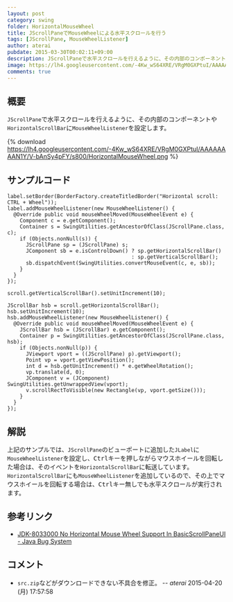 ```yaml
---
layout: post
category: swing
folder: HorizontalMouseWheel
title: JScrollPaneでMouseWheelによる水平スクロールを行う
tags: [JScrollPane, MouseWheelListener]
author: aterai
pubdate: 2015-03-30T00:02:11+09:00
description: JScrollPaneで水平スクロールを行えるように、その内部のコンポーネントやHorizontalScrollBarにMouseWheelListenerを設定します。
image: https://lh4.googleusercontent.com/-4Kw_wS64XRE/VRgM0GXPtuI/AAAAAAAAN1Y/V-bAnSy4pFY/s800/HorizontalMouseWheel.png
comments: true
---
```

## 概要
`JScrollPane`で水平スクロールを行えるように、その内部のコンポーネントや`HorizontalScrollBar`に`MouseWheelListener`を設定します。

{% download https://lh4.googleusercontent.com/-4Kw_wS64XRE/VRgM0GXPtuI/AAAAAAAAN1Y/V-bAnSy4pFY/s800/HorizontalMouseWheel.png %}

## サンプルコード
<pre class="prettyprint"><code>label.setBorder(BorderFactory.createTitledBorder("Horizontal scroll: CTRL + Wheel"));
label.addMouseWheelListener(new MouseWheelListener() {
  @Override public void mouseWheelMoved(MouseWheelEvent e) {
    Component c = e.getComponent();
    Container s = SwingUtilities.getAncestorOfClass(JScrollPane.class, c);
    if (Objects.nonNull(s)) {
      JScrollPane sp = (JScrollPane) s;
      JComponent sb = e.isControlDown() ? sp.getHorizontalScrollBar()
                                        : sp.getVerticalScrollBar();
      sb.dispatchEvent(SwingUtilities.convertMouseEvent(c, e, sb));
    }
  }
});

scroll.getVerticalScrollBar().setUnitIncrement(10);

JScrollBar hsb = scroll.getHorizontalScrollBar();
hsb.setUnitIncrement(10);
hsb.addMouseWheelListener(new MouseWheelListener() {
  @Override public void mouseWheelMoved(MouseWheelEvent e) {
    JScrollBar hsb = (JScrollBar) e.getComponent();
    Container p = SwingUtilities.getAncestorOfClass(JScrollPane.class, hsb);
    if (Objects.nonNull(p)) {
      JViewport vport = ((JScrollPane) p).getViewport();
      Point vp = vport.getViewPosition();
      int d = hsb.getUnitIncrement() * e.getWheelRotation();
      vp.translate(d, 0);
      JComponent v = (JComponent) SwingUtilities.getUnwrappedView(vport);
      v.scrollRectToVisible(new Rectangle(vp, vport.getSize()));
    }
  }
});
</code></pre>

## 解説
上記のサンプルでは、`JScrollPane`のビューポートに追加した`JLabel`に`MouseWheelListener`を設定し、<kbd>Ctrl</kbd>キーを押しながらマウスホイールを回転した場合は、そのイベントを`HorizontalScrollBar`に転送しています。`HorizontalScrollBar`にも`MouseWheelListener`を追加しているので、その上でマウスホイールを回転する場合は、<kbd>Ctrl</kbd>キー無しでも水平スクロールが実行されます。

## 参考リンク
- [JDK-8033000 No Horizontal Mouse Wheel Support In BasicScrollPaneUI - Java Bug System](https://bugs.openjdk.java.net/browse/JDK-8033000)

<!-- dummy comment line for breaking list -->

## コメント
- `src.zip`などがダウンロードできない不具合を修正。 -- *aterai* 2015-04-20 (月) 17:57:58

<!-- dummy comment line for breaking list -->
